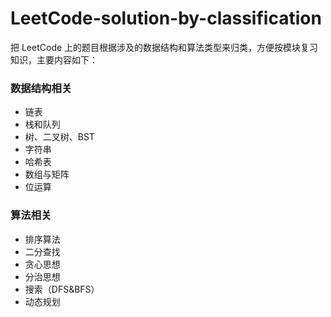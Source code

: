 # LeetCode-solution-by-classification
把 LeetCode 上的题目根据涉及的数据结构和算法类型来归类，方便按模块复习知识，主要内容如下：


### 数据结构相关 

- 链表
- 栈和队列
- 树、二叉树、BST
- 字符串
- 哈希表
- 数组与矩阵
- 位运算

### 算法相关

- 排序算法
- 二分查找
- 贪心思想
- 分治思想
- 搜索（DFS&BFS）
- 动态规划
